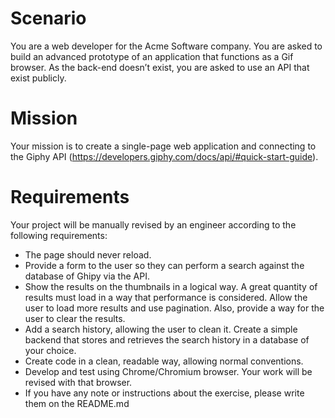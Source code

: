 # Scenario

You are a web developer for the Acme Software company. You are asked to build an advanced prototype of an
application that functions as a Gif browser. As the back-end doesn’t exist, you are asked to use an API that
exist publicly.

# Mission

Your mission is to create a single-page web application and connecting to the Giphy API
(https://developers.giphy.com/docs/api/#quick-start-guide).

# Requirements

Your project will be manually revised by an engineer according to the following requirements:

- The page should never reload.
- Provide a form to the user so they can perform a search against the database of Ghipy via the API.
- Show the results on the thumbnails in a logical way. A great quantity of results must load in a way that
  performance is considered. Allow the user to load more results and use pagination. Also, provide a
  way for the user to clear the results.
- Add a search history, allowing the user to clean it. Create a simple backend that stores and retrieves
  the search history in a database of your choice.
- Create code in a clean, readable way, allowing normal conventions.
- Develop and test using Chrome/Chromium browser. Your work will be revised with that browser.
- If you have any note or instructions about the exercise, please write them on the README.md
